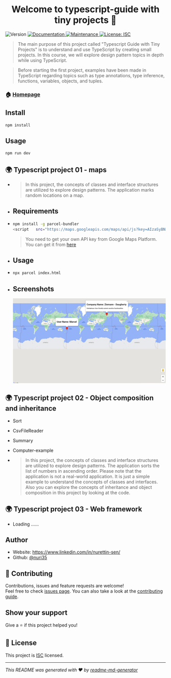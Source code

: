 <h1 align="center">Welcome to typescript-guide with tiny projects 👋</h1>
<p>
  <img alt="Version" src="https://img.shields.io/badge/version-1.0.0-blue.svg?cacheSeconds=2592000" />
  <a href="https://github.com/nuri35/Typescript-Guide#readme" target="_blank">
    <img alt="Documentation" src="https://img.shields.io/badge/documentation-yes-brightgreen.svg" />
  </a>
  <a href="https://github.com/nuri35/Typescript-Guide/graphs/commit-activity" target="_blank">
    <img alt="Maintenance" src="https://img.shields.io/badge/Maintained%3F-yes-green.svg" />
  </a>
  <a href="https://github.com/nuri35/Typescript-Guide/blob/master/LICENSE" target="_blank">
    <img alt="License: ISC" src="https://img.shields.io/github/license/nuri35/typescript-guide" />
  </a>
</p>

> The main purpose of this project called "Typescript Guide with Tiny Projects" is to understand and use TypeScript by creating small projects. In this course, we will explore design pattern topics in depth while using TypeScript.

> Before starting the first project, examples have been made in TypeScript regarding topics such as type annotations, type inference, functions, variables, objects, and tuples.
  

 

### 🏠 [Homepage](https://github.com/nuri35/Typescript-Guide#readme)
 

## Install

```sh
npm install
```

## Usage

```sh
npm run dev
```
 
## 🌍 Typescript project 01 - maps

- > In this project, the concepts of classes and interface structures are utilized to explore design patterns. The application marks random locations on a map.


 - ## Requirements

- ```sh
  npm install -g parcel-bundler
  <script   src="https://maps.googleapis.com/maps/api/js?key=AIzaSyBNLrJhOMz6idD05pzfn5lhA-TAw-mAZCU"></script>
  ```
   > You need to get your own API key from Google Maps Platform. You can get it from [here](https://developers.google.com/maps/documentation/javascript/get-api-key)
 
- ## Usage
 
- ```sh
  npx parcel index.html
  ```

- ## Screenshots

  ![map](./maps/images/one.PNG "map")


## 🌍 Typescript project 02 - Object composition and inheritance
 - Sort  
  - CsvFileReader  
  - Summary  
  - Computer-example  

- > In this project, the concepts of classes and interface structures are utilized to explore design patterns. The application sorts the list of numbers in ascending order. Please note that the application is not a real-world application. It is just a simple example to understand the concepts of classes and interfaces. Also you can explore the concepts of inheritance and object composition in this project by looking at the code.

 

## 🌍 Typescript project 03 - Web framework
  - Loading ......

## Author

* Website: https://www.linkedin.com/in/nurettin-sen/
* Github: [@nuri35](https://github.com/nuri35)

## 🤝 Contributing

Contributions, issues and feature requests are welcome!<br />Feel free to check [issues page](https://github.com/nuri35/Typescript-Guide/issues). You can also take a look at the [contributing guide](https://github.com/nuri35/Typescript-Guide/blob/master/CONTRIBUTING.md).

## Show your support

Give a ⭐️ if this project helped you!

## 📝 License

This project is [ISC](https://github.com/nuri35/Typescript-Guide/blob/master/LICENSE) licensed.

***
_This README was generated with ❤️ by [readme-md-generator](https://github.com/kefranabg/readme-md-generator)_